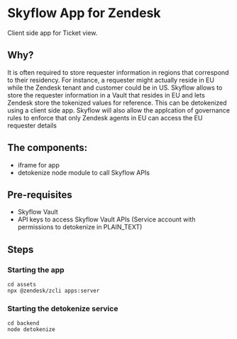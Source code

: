 # Skyflow App for Zendesk

Client side app for Ticket view.

## Why?

It is often required to store requester information in regions that correspond to their residency. For instance, a requester might actually reside in EU while the Zendesk tenant and customer could be in US. Skyflow allows to store the requester information in a Vault that resides in EU and lets Zendesk store the tokenized values for reference. This can be detokenized using a client side app. Skyflow will also allow the applcation of governance rules to enforce that only Zendesk agents in EU can access the EU requester details

## The components:

- iframe for app
- detokenize node module to call Skyflow APIs

## Pre-requisites

- Skyflow Vault
- API keys to access Skyflow Vault APIs (Service account with permissions to detokenize in PLAIN_TEXT)

## Steps

### Starting the app

```
cd assets
npx @zendesk/zcli apps:server
```

### Starting the detokenize service

```
cd backend
node detokenize
```
